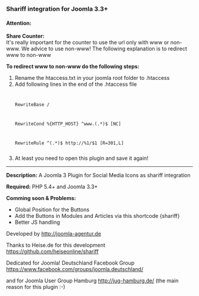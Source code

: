 <h3>Shariff integration for Joomla 3.3+</h3>

<h4>Attention:</h4>
<p><b>Share Counter:</b><br/>
It's really important for the counter to use the url only with www or non-www. We advice to use non-www! The following explanation is to redirect www to non-www</p>
<p><b>To redirect www to non-www do the following steps:</b></p>
<ol>
<li>Rename the htaccess.txt in your joomla root folder to .htaccess</li>
<li>Add following lines in the end of the .htaccess file</li>
<code>


RewriteBase /


RewriteCond %{HTTP_HOST} ^www\.(.*)$ [NC]


RewriteRule ^(.*)$ http://%1/$1 [R=301,L]


</code>
<li>At least you need to open this plugin and save it again!</li>
</code>
</ol>
</p>
<hr/>
<b>Description:</b>
A Joomla 3 Plugin for Social Media Icons as shariff integration

<b>Required:</b>
PHP 5.4+ and Joomla 3.3+

<b>Comming soon & Problems:</b>
<ul>
<li>Global Position for the Buttons</li>
<li>Add the Buttons in Modules and Articles via this shortcode {shariff}</li>
<li>Better JS handling</li>
</ul>

Developed by http://joomla-agentur.de

Thanks to Heise.de for this development https://github.com/heiseonline/shariff

Dedicated for Joomla! Deutschland Facebook Group https://www.facebook.com/groups/joomla.deutschland/

and for Joomla User Group Hamburg http://jug-hamburg.de/ (the main reason for this plugin :-)
